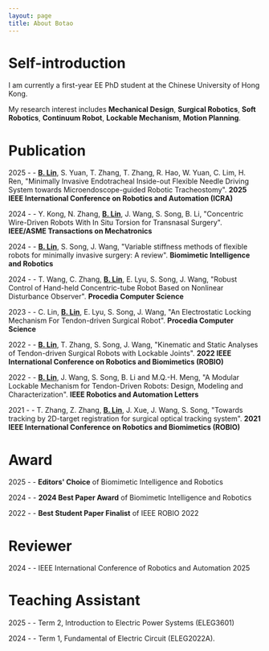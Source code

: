 ```yaml
---
layout: page
title: About Botao
---
```

# Self-introduction
I am currently a first-year EE PhD student at the Chinese University of Hong Kong.

My research interest includes **Mechanical Design**, **Surgical Robotics**, **Soft Robotics**, **Continuum Robot**, **Lockable Mechanism**, **Motion Planning**.

# Publication
2025 \- \- **<u>B. Lin</u>**, S. Yuan, T. Zhang, T. Zhang, R. Hao, W. Yuan, C. Lim, H. Ren, "Minimally Invasive Endotracheal Inside-out Flexible Needle Driving System towards Microendoscope-guided Robotic Tracheostomy". **2025 IEEE International Conference on Robotics and Automation (ICRA)**

2024 \- \- Y. Kong, N. Zhang, **<u>B. Lin</u>**, J. Wang, S. Song, B. Li, "Concentric Wire-Driven Robots With In Situ Torsion for Transnasal Surgery". **IEEE/ASME Transactions on Mechatronics**

2024 \- \- **<u>B. Lin</u>**, S. Song, J. Wang, "Variable stiffness methods of flexible robots for minimally invasive surgery: A review". **Biomimetic Intelligence and Robotics**

2024 \- \- T. Wang, C. Zhang, **<u>B. Lin</u>**, E. Lyu, S. Song, J. Wang, "Robust Control of Hand-held Concentric-tube Robot Based on Nonlinear Disturbance Observer". **Procedia Computer Science**

2023 \- \- C. Lin, **<u>B. Lin</u>**, E. Lyu, S. Song, J. Wang, "An Electrostatic Locking Mechanism For Tendon-driven Surgical Robot". **Procedia Computer Science**

2022 \- \- **<u>B. Lin</u>**, T. Zhang, S. Song, J. Wang, "Kinematic and Static Analyses of Tendon-driven Surgical Robots with Lockable Joints". **2022 IEEE International Conference on Robotics and Biomimetics (ROBIO)**

2022 \- \- **<u>B. Lin</u>**, J. Wang, S. Song, B. Li and M.Q.-H. Meng, "A Modular Lockable Mechanism for Tendon-Driven Robots: Design, Modeling and Characterization". **IEEE Robotics and Automation Letters**

2021 \- \- T. Zhang, Z. Zhang, **<u>B. Lin</u>**, J. Xue, J. Wang, S. Song, "Towards tracking by 2D-target registration for surgical optical tracking system". **2021 IEEE International Conference on Robotics and Biomimetics (ROBIO)**

# Award
2025 \- \- **Editors' Choice** of Biomimetic Intelligence and Robotics

2024 \- \- **2024 Best Paper Award** of Biomimetic Intelligence and Robotics

2022 \- \- **Best Student Paper Finalist** of IEEE ROBIO 2022 

# Reviewer
2024 \- \- IEEE International Conference of Robotics and Automation 2025

# Teaching Assistant
2025 \- \- Term 2, Introduction to Electric Power Systems (ELEG3601)

2024 \- \- Term 1, Fundamental of Electric Circuit (ELEG2022A).

